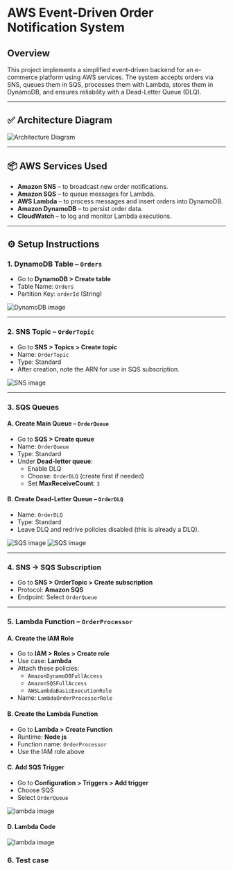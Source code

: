 # AWS Event-Driven Order Notification System

## Overview

This project implements a simplified event-driven backend for an e-commerce platform using AWS services. The system accepts orders via SNS, queues them in SQS, processes them with Lambda, stores them in DynamoDB, and ensures reliability with a Dead-Letter Queue (DLQ).

---

## ✅ Architecture Diagram

![Architecture Diagram](images/architecture.png)

---

## 📦 AWS Services Used

- **Amazon SNS** – to broadcast new order notifications.
- **Amazon SQS** – to queue messages for Lambda.
- **AWS Lambda** – to process messages and insert orders into DynamoDB.
- **Amazon DynamoDB** – to persist order data.
- **CloudWatch** – to log and monitor Lambda executions.

---

## ⚙️ Setup Instructions

### 1. DynamoDB Table – `Orders`

- Go to **DynamoDB > Create table**
- Table Name: `Orders`
- Partition Key: `orderId` (String)  

![DynamoDB image](images/create_dynamo.png)

---

### 2. SNS Topic – `OrderTopic`

- Go to **SNS > Topics > Create topic**
- Name: `OrderTopic`
- Type: Standard
- After creation, note the ARN for use in SQS subscription.

![SNS image](images/create_sns.png)

---

### 3. SQS Queues

#### A. Create Main Queue – `OrderQueue`

- Go to **SQS > Create queue**
- Name: `OrderQueue`
- Type: Standard
- Under **Dead-letter queue**:
  - Enable DLQ
  - Choose: `OrderDLQ` (create first if needed)
  - Set **MaxReceiveCount**: `3`

#### B. Create Dead-Letter Queue – `OrderDLQ`

- Name: `OrderDLQ`
- Type: Standard
- Leave DLQ and redrive policies disabled (this is already a DLQ).


![SQS image](images/create_sqs1.png)
![SQS image](images/create_sqs2.png)

---

### 4. SNS → SQS Subscription

- Go to **SNS > OrderTopic > Create subscription**
- Protocol: **Amazon SQS**
- Endpoint: Select `OrderQueue`

---

### 5. Lambda Function – `OrderProcessor`

#### A. Create the IAM Role

- Go to **IAM > Roles > Create role**
- Use case: **Lambda**
- Attach these policies:
  - `AmazonDynamoDBFullAccess`
  - `AmazonSQSFullAccess`
  - `AWSLambdaBasicExecutionRole`
- Name: `LambdaOrderProcessorRole`

#### B. Create the Lambda Function

- Go to **Lambda > Create Function**
- Runtime: **Node js**
- Function name: `OrderProcessor`
- Use the IAM role above

#### C. Add SQS Trigger

- Go to **Configuration > Triggers > Add trigger**
- Choose SQS
- Select `OrderQueue`


![lambda image](images/create_lambda.png)

#### D. Lambda Code

![lambda image](images/lambda_code.png)



### 6. Test case






